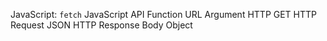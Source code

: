 JavaScript: `fetch`
JavaScript
API
Function
URL
Argument
HTTP GET
HTTP Request
JSON
HTTP Response Body
Object
